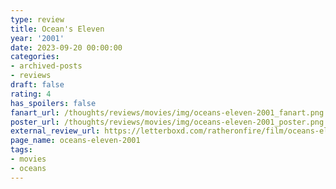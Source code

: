 ```yaml
---
type: review
title: Ocean's Eleven
year: '2001'
date: 2023-09-20 00:00:00
categories:
- archived-posts
- reviews
draft: false
rating: 4
has_spoilers: false
fanart_url: /thoughts/reviews/movies/img/oceans-eleven-2001_fanart.png
poster_url: /thoughts/reviews/movies/img/oceans-eleven-2001_poster.png
external_review_url: https://letterboxd.com/ratheronfire/film/oceans-eleven-2001/
page_name: oceans-eleven-2001
tags:
- movies
- oceans
---
```


